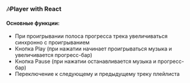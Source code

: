 ### 🎶Player with React
#### Основные функции:
* При проигрывании полоса прогресса трека увеличиваться синхронно с проигрыванием
* Кнопка Play (при нажатии начинает проигрываться музыка и увеличивается прогресс-бар)
* Кнопка Pause (при нажатии останавливается музыка и прогресс-бар)
* Переключение к следующему и предыдущему треку плейлиста

